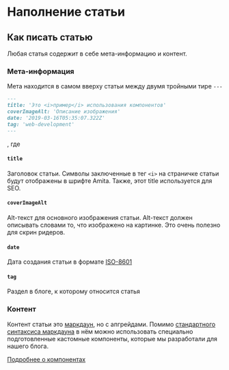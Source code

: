 # Наполнение статьи

## Как писать статью
Любая статья содержит в себе мета-информацию и контент.

### Мета-информация
Мета находится в самом вверху статьи между двумя тройными тире `---`
```md
---
title: 'Это <i>пример</i> использования компонентов'
coverImageAlt: 'Описание изображения'
date: '2019-03-16T05:35:07.322Z'
tag: 'web-development'
---
```
, где

#### `title`
Заголовок статьи. Символы заключенные в тег `<i>` на страничке статьи будут отображены в шрифте Amita.
Также, этот title используется для SEO.

#### `coverImageAlt`
Alt-текст для основного изображения статьи. Alt-текст должен описывать словами то, что изображено на картинке.
Это очень полезно для скрин ридеров.

#### `date`
Дата создания статьи в формате [ISO-8601](https://ru.wikipedia.org/wiki/ISO_8601)

#### `tag`
Раздел в блоге, к которому относится статья

### Контент
Контент статьи это [маркдаун](https://www.markdownguide.org/getting-started/#whats-markdown), но с апгрейдами.
Помимо [стандартного синтаксиса маркдауна](https://www.markdownguide.org/basic-syntax/)
в нём можно использовать специально подготовленные кастомные компоненты, которые мы разработали для нашего блога.

[Подробнее о компонентах](./COMPONENTS.md)

